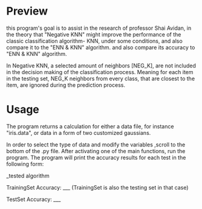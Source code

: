 # Preview
this program's goal is to assist in the research of professor Shai Avidan, in the theory that "Negative KNN" might improve the performance of the classic classification algorithm- KNN, under some conditions, and also compare it to the "ENN & KNN" algorithm. 
and also compare its accuracy to "ENN & KNN" algorithm.

In Negative KNN, a selected amount of neighbors [NEG_K], are not included in the decision making of the classification process.
Meaning for each item in the testing set, NEG_K neighbors from every class, that are closest to the item, are ignored during the prediction process.

# Usage 
The program returns a calculation for either a data file, for instance "iris.data", or data in a form of two customized gaussians.

In order to select the type of data and modify the variables ,scroll to the bottom of the .py file.
After activating one of the main functions, run the program. 
The program will print the accuracy results for each test in the following form:

      
_tested algorithm 


TrainingSet Accuracy: ___    (TrainingSet is also the testing set in that case)


TestSet Accuracy: ___

